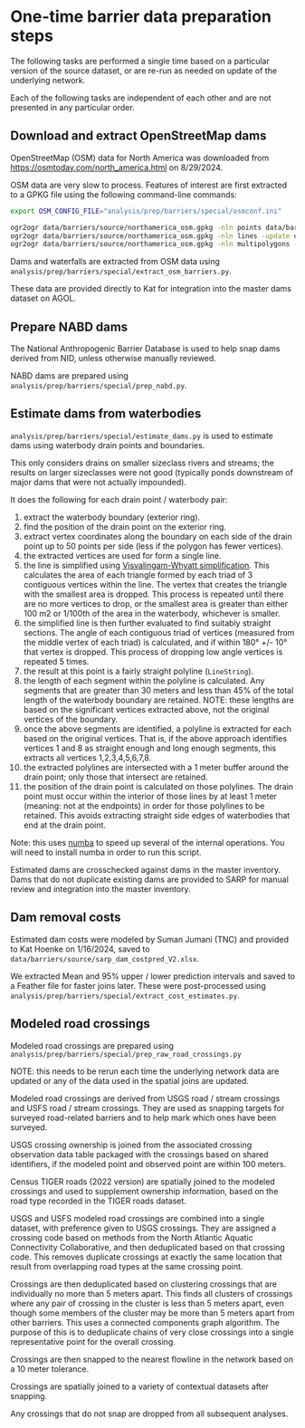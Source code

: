 # One-time barrier data preparation steps

The following tasks are performed a single time based on a particular version of the source dataset, or are re-run as needed on update of the underlying network.

Each of the following tasks are independent of each other and are not presented in any particular order.

## Download and extract OpenStreetMap dams

OpenStreetMap (OSM) data for North America was downloaded from https://osmtoday.com/north_america.html on 8/29/2024.

OSM data are very slow to process. Features of interest are first extracted to a GPKG file using the following command-line commands:

```bash
export OSM_CONFIG_FILE="analysis/prep/barriers/special/osmconf.ini"

ogr2ogr data/barriers/source/northamerica_osm.gpkg -nln points data/barriers/source/north_america.pbf -sql "SELECT * from points WHERE \"waterway\" in ('waterfall', 'dam', 'weir', 'fish_pass')"
ogr2ogr data/barriers/source/northamerica_osm.gpkg -nln lines -update data/barriers/source/north_america.pbf -sql "SELECT * from lines WHERE \"waterway\" in ('dam', 'weir', 'fish_pass')"
ogr2ogr data/barriers/source/northamerica_osm.gpkg -nln multipolygons -update data/barriers/source/north_america.pbf -sql "SELECT * from multipolygons WHERE \"waterway\" in ('dam', 'weir', 'fish_pass')"
```

Dams and waterfalls are extracted from OSM data using `analysis/prep/barriers/special/extract_osm_barriers.py`.

These data are provided directly to Kat for integration into the master dams dataset on AGOL.

## Prepare NABD dams

The National Anthropogenic Barrier Database is used to help snap dams derived
from NID, unless otherwise manually reviewed.

NABD dams are prepared using `analysis/prep/barriers/special/prep_nabd.py`.

## Estimate dams from waterbodies

`analysis/prep/barriers/special/estimate_dams.py` is used to estimate dams using waterbody drain points and boundaries.

This only considers drains on smaller sizeclass rivers and streams; the results
on larger sizeclasses were not good (typically ponds downstream of major dams
that were not actually impounded).

It does the following for each drain point / waterbody pair:

1. extract the waterbody boundary (exterior ring).
2. find the position of the drain point on the exterior ring.
3. extract vertex coordinates along the boundary on each side of the drain point up to 50 points per side (less if the polygon has fewer vertices).
4. the extracted vertices are used for form a single line.
5. the line is simplified using [Visvalingam-Whyatt simplification](https://en.wikipedia.org/wiki/Visvalingam%E2%80%93Whyatt_algorithm). This calculates the area of each triangle formed by each triad of 3 contiguous vertices within the line. The vertex that creates the triangle with the smallest area is dropped. This process is repeated until there are no more vertices to drop, or the smallest area is greater than either 100 m2 or 1/100th of the area in the waterbody, whichever is smaller.
6. the simplified line is then further evaluated to find suitably straight sections. The angle of each contiguous triad of vertices (measured from the middle vertex of each triad) is calculated, and if within 180° +/- 10° that vertex is dropped. This process of dropping low angle vertices is repeated 5 times.
7. the result at this point is a fairly straight polyline (`LineString`).
8. the length of each segment within the polyline is calculated. Any segments that are greater than 30 meters and less than 45% of the total length of the waterbody boundary are retained. NOTE: these lengths are based on the significant vertices extracted above, not the original vertices of the boundary.
9. once the above segments are identified, a polyline is extracted for each based on the original vertices. That is, if the above approach identifies vertices 1 and 8 as straight enough and long enough segments, this extracts all vertices 1,2,3,4,5,6,7,8.
10. the extracted polylines are intersected with a 1 meter buffer around the drain point; only those that intersect are retained.
11. the position of the drain point is calculated on those polylines. The drain point must occur within the interior of those lines by at least 1 meter (meaning: not at the endpoints) in order for those polylines to be retained. This avoids extracting straight side edges of waterbodies that end at the drain point.

Note: this uses [numba](http://numba.pydata.org/) to speed up several of the
internal operations. You will need to install numba in order to run this script.

Estimated dams are crosschecked against dams in the master inventory. Dams that do not duplicate existing dams are provided to SARP for manual review and integration into the master inventory.

## Dam removal costs

Estimated dam costs were modeled by Suman Jumani (TNC) and provided to Kat Hoenke on 1/16/2024,
saved to `data/barriers/source/sarp_dam_costpred_V2.xlsx`.

We extracted Mean and 95% upper / lower prediction intervals and saved to a Feather file for faster joins later.
These were post-processed using `analysis/prep/barriers/special/extract_cost_estimates.py`.

## Modeled road crossings

Modeled road crossings are prepared using `analysis/prep/barriers/special/prep_raw_road_crossings.py`

NOTE: this needs to be rerun each time the underlying network data are updated or any of the data used in the spatial joins are updated.

Modeled road crossings are derived from USGS road / stream crossings and USFS road / stream crossings.  They are used as snapping targets for surveyed road-related barriers and to help mark which ones have been surveyed.

USGS crossing ownership is joined from the associated crossing observation data table packaged with the crossings based on shared identifiers, if the modeled point and observed point are within 100 meters.

Census TIGER roads (2022 version) are spatially joined to the modeled crossings and used to supplement ownership information, based on the road type recorded in the TIGER roads dataset.

USGS and USFS modeled road crossings are combined into a single dataset, with preference given to USGS crossings.  They are assigned a crossing code based on methods from the North Atlantic Aquatic Connectivity Collaborative, and then deduplicated based on that crossing code.  This removes duplicate crossings at exactly the same location that result from overlapping road types at the same crossing point.

Crossings are then deduplicated based on clustering crossings that are individually no more than 5 meters apart.  This finds all clusters of crossings where any pair of crossing in the cluster is less than 5 meters apart, even though some members of the cluster may be more than 5 meters apart from other barriers.  This uses a connected components graph algorithm.  The purpose of this is to deduplicate chains of very close crossings into a single representative point for the overall crossing.

Crossings are then snapped to the nearest flowline in the network based on a 10 meter tolerance.  

Crossings are spatially joined to a variety of contextual datasets after snapping.

Any crossings that do not snap are dropped from all subsequent analyses.